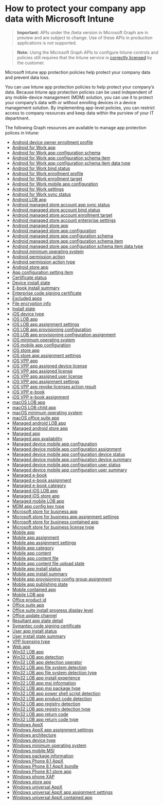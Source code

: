 # How to protect your company app data with Microsoft Intune> **Important:** APIs under the /beta version in Microsoft Graph are in preview and are subject to change. Use of these APIs in production applications is not supported.> **Note:** Using the Microsoft Graph APIs to configure Intune controls and policies still requires that the Intune service is [correctly licensed](https://www.microsoft.com/en-us/cloud-platform/microsoft-intune-pricing) by the customer.Microsoft Intune app protection policies help protect your company data and prevent data loss.You can use Intune app protection policies to help protect your company’s data. Because Intune app protection policies can be used independent of any mobile-device management (MDM) solution, you can use it to protect your company’s data with or without enrolling devices in a device management solution. By implementing app-level policies, you can restrict access to company resources and keep data within the purview of your IT department.The following Graph resources are available to manage app protection polices in Intune:- [Android device owner enrollment profile](intune_androidforwork_androiddeviceownerenrollmentprofile.md)- [Android for Work app](intune_apps_androidforworkapp.md)- [Android for Work app configuration schema](intune_androidforwork_androidforworkappconfigurationschema.md)- [Android for Work app configuration schema item](intune_androidforwork_androidforworkappconfigurationschemaitem.md)- [Android for Work app configuration schema item data type](intune_androidforwork_androidforworkappconfigurationschemaitemdatatype.md)- [Android for Work bind status](intune_androidforwork_androidforworkbindstatus.md)- [Android for Work enrollment profile](intune_androidforwork_androidforworkenrollmentprofile.md)- [Android for Work enrollment target](intune_androidforwork_androidforworkenrollmenttarget.md)- [Android for Work mobile app configuration](intune_apps_androidforworkmobileappconfiguration.md)- [Android for Work settings](intune_androidforwork_androidforworksettings.md)- [Android for Work sync status](intune_androidforwork_androidforworksyncstatus.md)- [Android LOB app](intune_apps_androidlobapp.md)- [Android managed store account app sync status](intune_androidforwork_androidmanagedstoreaccountappsyncstatus.md)- [Android managed store account bind status](intune_androidforwork_androidmanagedstoreaccountbindstatus.md)- [Android managed store account enrollment target](intune_androidforwork_androidmanagedstoreaccountenrollmenttarget.md)- [Android managed store account enterprise settings](intune_androidforwork_androidmanagedstoreaccountenterprisesettings.md)- [Android managed store app](intune_apps_androidmanagedstoreapp.md)- [Android managed store app configuration](intune_apps_androidmanagedstoreappconfiguration.md)- [Android managed store app configuration schema](intune_androidforwork_androidmanagedstoreappconfigurationschema.md)- [Android managed store app configuration schema item](intune_androidforwork_androidmanagedstoreappconfigurationschemaitem.md)- [Android managed store app configuration schema item data type](intune_androidforwork_androidmanagedstoreappconfigurationschemaitemdatatype.md)- [Android minimum operating system](intune_apps_androidminimumoperatingsystem.md)- [Android permission action](intune_apps_androidpermissionaction.md)- [Android permission action type](intune_apps_androidpermissionactiontype.md)- [Android store app](intune_apps_androidstoreapp.md)- [App configuration setting item](intune_apps_appconfigurationsettingitem.md)- [Certificate status](intune_apps_certificatestatus.md)- [Device install state](intune_books_deviceinstallstate.md)- [E-book install summary](intune_books_ebookinstallsummary.md)- [Enterprise code signing certificate](intune_apps_enterprisecodesigningcertificate.md)- [Excluded apps](intune_apps_excludedapps.md)- [File encryption info](intune_apps_fileencryptioninfo.md)- [Install state](intune_books_installstate.md)- [iOS device type](intune_apps_iosdevicetype.md)- [iOS LOB app](intune_apps_ioslobapp.md)- [iOS LOB app assignment settings](intune_apps_ioslobappassignmentsettings.md)- [iOS LOB app provisioning configuration](intune_apps_ioslobappprovisioningconfiguration.md)- [iOS LOB app provisioning configuration assignment](intune_apps_ioslobappprovisioningconfigurationassignment.md)- [iOS minimum operating system](intune_apps_iosminimumoperatingsystem.md)- [iOS mobile app configuration](intune_apps_iosmobileappconfiguration.md)- [iOS store app](intune_apps_iosstoreapp.md)- [iOS store app assignment settings](intune_apps_iosstoreappassignmentsettings.md)- [iOS VPP app](intune_apps_iosvppapp.md)- [iOS VPP app assigned device license](intune_apps_iosvppappassigneddevicelicense.md)- [iOS VPP app assigned license](intune_apps_iosvppappassignedlicense.md)- [iOS VPP app assigned user license](intune_apps_iosvppappassigneduserlicense.md)- [iOS VPP app assignment settings](intune_apps_iosvppappassignmentsettings.md)- [iOS VPP app revoke licenses action result](intune_apps_iosvppapprevokelicensesactionresult.md)- [iOS VPP e-book](intune_books_iosvppebook.md)- [iOS VPP e-book assignment](intune_books_iosvppebookassignment.md)- [macOS LOB app](intune_apps_macoslobapp.md)- [macOS LOB child app](intune_apps_macoslobchildapp.md)- [macOS minimum operating system](intune_apps_macosminimumoperatingsystem.md)- [macOS office suite app](intune_apps_macosofficesuiteapp.md)- [Managed android LOB app](intune_apps_managedandroidlobapp.md)- [Managed android store app](intune_apps_managedandroidstoreapp.md)- [Managed app](intune_apps_managedapp.md)- [Managed app availability](intune_apps_managedappavailability.md)- [Managed device mobile app configuration](intune_apps_manageddevicemobileappconfiguration.md)- [Managed device mobile app configuration assignment](intune_apps_manageddevicemobileappconfigurationassignment.md)- [Managed device mobile app configuration device status](intune_apps_manageddevicemobileappconfigurationdevicestatus.md)- [Managed device mobile app configuration device summary](intune_apps_manageddevicemobileappconfigurationdevicesummary.md)- [Managed device mobile app configuration user status](intune_apps_manageddevicemobileappconfigurationuserstatus.md)- [Managed device mobile app configuration user summary](intune_apps_manageddevicemobileappconfigurationusersummary.md)- [Managed e-book](intune_books_managedebook.md)- [Managed e-book assignment](intune_books_managedebookassignment.md)- [Managed e-book category](intune_books_managedebookcategory.md)- [Managed iOS LOB app](intune_apps_managedioslobapp.md)- [Managed iOS store app](intune_apps_managediosstoreapp.md)- [Managed mobile LOB app](intune_apps_managedmobilelobapp.md)- [MDM app config key type](intune_apps_mdmappconfigkeytype.md)- [Microsoft store for business app](intune_apps_microsoftstoreforbusinessapp.md)- [Microsoft store for business app assignment settings](intune_apps_microsoftstoreforbusinessappassignmentsettings.md)- [Microsoft store for business contained app](intune_apps_microsoftstoreforbusinesscontainedapp.md)- [Microsoft store for business license type](intune_apps_microsoftstoreforbusinesslicensetype.md)- [Mobile app](intune_apps_mobileapp.md)- [Mobile app assignment](intune_apps_mobileappassignment.md)- [Mobile app assignment settings](intune_apps_mobileappassignmentsettings.md)- [Mobile app category](intune_apps_mobileappcategory.md)- [Mobile app content](intune_apps_mobileappcontent.md)- [Mobile app content file](intune_apps_mobileappcontentfile.md)- [Mobile app content file upload state](intune_apps_mobileappcontentfileuploadstate.md)- [Mobile app install status](intune_apps_mobileappinstallstatus.md)- [Mobile app install summary](intune_apps_mobileappinstallsummary.md)- [Mobile app provisioning config group assignment](intune_apps_mobileappprovisioningconfiggroupassignment.md)- [Mobile app publishing state](intune_apps_mobileapppublishingstate.md)- [Mobile contained app](intune_apps_mobilecontainedapp.md)- [Mobile LOB app](intune_apps_mobilelobapp.md)- [Office product id](intune_apps_officeproductid.md)- [Office suite app](intune_apps_officesuiteapp.md)- [Office suite install progress display level](intune_apps_officesuiteinstallprogressdisplaylevel.md)- [Office update channel](intune_apps_officeupdatechannel.md)- [Resultant app state detail](intune_apps_resultantappstatedetail.md)- [Symantec code signing certificate](intune_apps_symanteccodesigningcertificate.md)- [User app install status](intune_apps_userappinstallstatus.md)- [User install state summary](intune_books_userinstallstatesummary.md)- [VPP licensing type](intune_apps_vpplicensingtype.md)- [Web app](intune_apps_webapp.md)- [Win32 LOB app](intune_apps_win32lobapp.md)- [Win32 LOB app detection](intune_apps_win32lobappdetection.md)- [Win32 LOB app detection operator](intune_apps_win32lobappdetectionoperator.md)- [Win32 LOB app file system detection](intune_apps_win32lobappfilesystemdetection.md)- [Win32 LOB app file system detection type](intune_apps_win32lobappfilesystemdetectiontype.md)- [Win32 LOB app install experience](intune_apps_win32lobappinstallexperience.md)- [Win32 LOB app msi information](intune_apps_win32lobappmsiinformation.md)- [Win32 LOB app msi package type](intune_apps_win32lobappmsipackagetype.md)- [Win32 LOB app power shell script detection](intune_apps_win32lobapppowershellscriptdetection.md)- [Win32 LOB app product code detection](intune_apps_win32lobappproductcodedetection.md)- [Win32 LOB app registry detection](intune_apps_win32lobappregistrydetection.md)- [Win32 LOB app registry detection type](intune_apps_win32lobappregistrydetectiontype.md)- [Win32 LOB app return code](intune_apps_win32lobappreturncode.md)- [Win32 LOB app return code type](intune_apps_win32lobappreturncodetype.md)- [Windows AppX](intune_apps_windowsappx.md)- [Windows AppX app assignment settings](intune_apps_windowsappxappassignmentsettings.md)- [Windows architecture](intune_apps_windowsarchitecture.md)- [Windows device type](intune_apps_windowsdevicetype.md)- [Windows minimum operating system](intune_apps_windowsminimumoperatingsystem.md)- [Windows mobile MSI](intune_apps_windowsmobilemsi.md)- [Windows package information](intune_apps_windowspackageinformation.md)- [Windows Phone 8.1 AppX](intune_apps_windowsphone81appx.md)- [Windows Phone 8.1 AppX bundle](intune_apps_windowsphone81appxbundle.md)- [Windows Phone 8.1 store app](intune_apps_windowsphone81storeapp.md)- [Windows phone XAP](intune_apps_windowsphonexap.md)- [Windows store app](intune_apps_windowsstoreapp.md)- [Windows universal AppX](intune_apps_windowsuniversalappx.md)- [Windows universal AppX app assignment settings](intune_apps_windowsuniversalappxappassignmentsettings.md)- [Windows universal AppX contained app](intune_apps_windowsuniversalappxcontainedapp.md)
